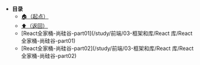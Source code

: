 * **目录**
  * [🏠（起点）](/study/README)
  * [⬆️（返回）](/study/前端\03-框架和库/README)
  * [React全家桶-尚硅谷-part01](/study/前端/03-框架和库/React 库/React全家桶-尚硅谷-part01)
  * [React全家桶-尚硅谷-part02](/study/前端/03-框架和库/React 库/React全家桶-尚硅谷-part02)